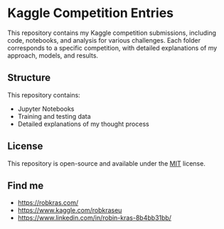 # Kaggle Competition Entries

This repository contains my Kaggle competition submissions, including code, notebooks, and analysis for various challenges. Each folder corresponds to a specific competition, with detailed explanations of my approach, models, and results.


## Structure

This repository contains:

- Jupyter Notebooks
- Training and testing data
- Detailed explanations of my thought process
## License

This repository is open-source and available under the [MIT](https://choosealicense.com/licenses/mit/) license.




## Find me

- https://robkras.com/
- https://www.kaggle.com/robkraseu
- https://www.linkedin.com/in/robin-kras-8b4bb31bb/
